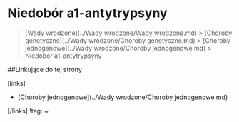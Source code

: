 # Niedobór a1-antytrypsyny

> [Wady wrodzone](../Wady wrodzone/Wady wrodzone.md) > [Choroby genetyczne](../Wady wrodzone/Choroby genetyczne.md) > [Choroby jednogenowe](../Wady wrodzone/Choroby jednogenowe.md)  > Niedobór a1-antytrypsyny



##Linkujące do tej strony

[links]

- [Choroby jednogenowe](../Wady wrodzone/Choroby jednogenowe.md)


[/links]
!tag:
~

